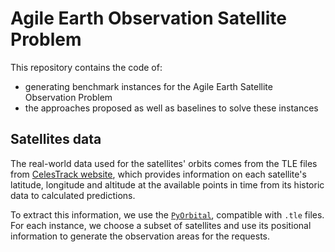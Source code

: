 # Agile Earth Observation Satellite Problem
This repository contains the code of:
* generating benchmark instances for the Agile Earth Satellite Observation Problem
* the approaches proposed as well as baselines to solve these instances


## Satellites data
The real-world data used for the satellites' orbits comes from the TLE files from [CelesTrack website](https://celestrak.org/NORAD/elements/), which provides information on each satellite's latitude, longitude and altitude at the available points in time from its historic data to calculated predictions.

To extract this information, we use the [`PyOrbital`](https://pyorbital.readthedocs.io/en/latest/), compatible with `.tle` files. For each instance, we choose a subset of satellites and use its positional information to generate the observation areas for the requests.
